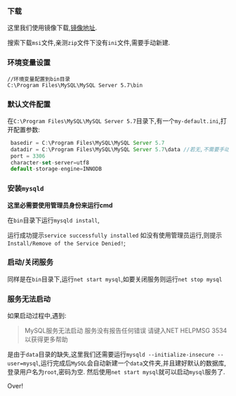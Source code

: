 ### 下载

这里我们使用镜像下载,[镜像地址](http://mirrors.sohu.com/mysql/).

搜索下载`msi`文件,亲测`zip`文件下没有`ini`文件,需要手动新建.

### 环境变量设置

```
//环境变量配置到bin目录
C:\Program Files\MySQL\MySQL Server 5.7\bin
```

### 默认文件配置

在`C:\Program Files\MySQL\MySQL Server 5.7`目录下,有一个`my-default.ini`,打开配置参数:

```js
 basedir = C:\Program Files\MySQL\MySQL Server 5.7
 datadir = C:\Program Files\MySQL\MySQL Server 5.7\data //若无,不需要手动创建,下面会有操作
 port = 3306
 character-set-server=utf8
 default-storage-engine=INNODB 
```

### 安装`mysqld`

**这里必需要使用管理员身份来运行cmd**

在`bin`目录下运行`mysqld install`,

运行成功提示`service successfully installed`
如没有使用管理员运行,则提示`Install/Remove of the Service Denied!`;


### 启动/关闭服务

同样是在`bin`目录下,运行`net start mysql`,如要关闭服务则运行`net stop mysql`

### 服务无法启动

如果启动过程中,遇到:

> MySQL服务无法启动    服务没有报告任何错误    请键入NET HELPMSG 3534 以获得更多帮助

是由于`data`目录的缺失,这里我们还需要运行`mysqld --initialize-insecure --user=mysql`,运行完成后`MySQL`会自动新建一个`data`文件夹,并且建好默认的数据库,登录用户名为`root`,密码为空.
然后使用`net start mysql`就可以启动`mysql`服务了.

<p class="over">Over!</p>